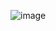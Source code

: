 ![image](https://github.com/Guigak/FirstWeapon_Modelling/assets/97238914/4f9b797d-4ba5-4fc7-b362-9badd99fc91d)
